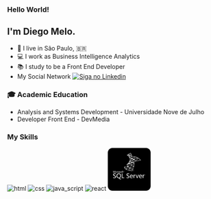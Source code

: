 
### Hello World!

## I'm Diego Melo.
- 📍  I live in São Paulo, 🇧🇷
- 💻 I work as Business Intelligence Analytics
- 📚 I study to be a Front End Developer
- My Social Network <a style="border-radius= 4px;" href="https://www.linkedin.com/in/diego-melo-1863971b2/">
    <img alt="Siga no Linkedin" src="https://img.shields.io/badge/-LinkedIn-blue?style=flat-square&logo=Linkedin&logoColor=white&link=https://www.linkedin.com/in/diego-melo-1863971b2/"> </a>


### :mortar_board: Academic Education
- Analysis and Systems Development - Universidade Nove de Julho
- Developer Front End - DevMedia


### My Skills
<img src="https://cdn.jsdelivr.net/gh/devicons/devicon/icons/html5/html5-plain-wordmark.svg" alt="html" width="100" height="100" style="max-width:100%;"></img>
<img src="https://cdn.jsdelivr.net/gh/devicons/devicon/icons/css3/css3-plain-wordmark.svg" alt="css" width="100" height="100" style="max-width:100%;">
<img src="https://cdn.jsdelivr.net/gh/devicons/devicon/icons/javascript/javascript-original.svg" alt="java_script" width="100" height="100" style="max-width:100%;"/>
<img src="https://cdn.jsdelivr.net/gh/devicons/devicon/icons/react/react-original-wordmark.svg" alt="react" width="100" height="100" style="max-width:100%;"/>
<img src="https://github.com/diego105xz/Img/blob/main/SqlServer1.png?raw=true" alt="sqlserver" width="100" height="100" style="max-width:100%;"/>

